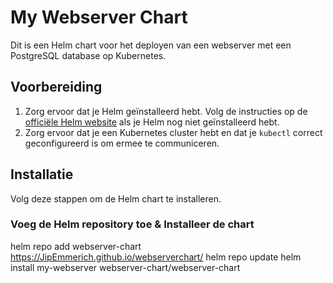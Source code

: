 # My Webserver Chart

Dit is een Helm chart voor het deployen van een webserver met een PostgreSQL database op Kubernetes.

## Voorbereiding

1. Zorg ervoor dat je Helm geïnstalleerd hebt. Volg de instructies op de [officiële Helm website](https://helm.sh/docs/intro/install/) als je Helm nog niet geïnstalleerd hebt.
2. Zorg ervoor dat je een Kubernetes cluster hebt en dat je `kubectl` correct geconfigureerd is om ermee te communiceren.

## Installatie

Volg deze stappen om de Helm chart te installeren.

### Voeg de Helm repository toe & Installeer de chart

helm repo add webserver-chart https://JipEmmerich.github.io/webserverchart/
helm repo update
helm install my-webserver webserver-chart/webserver-chart
